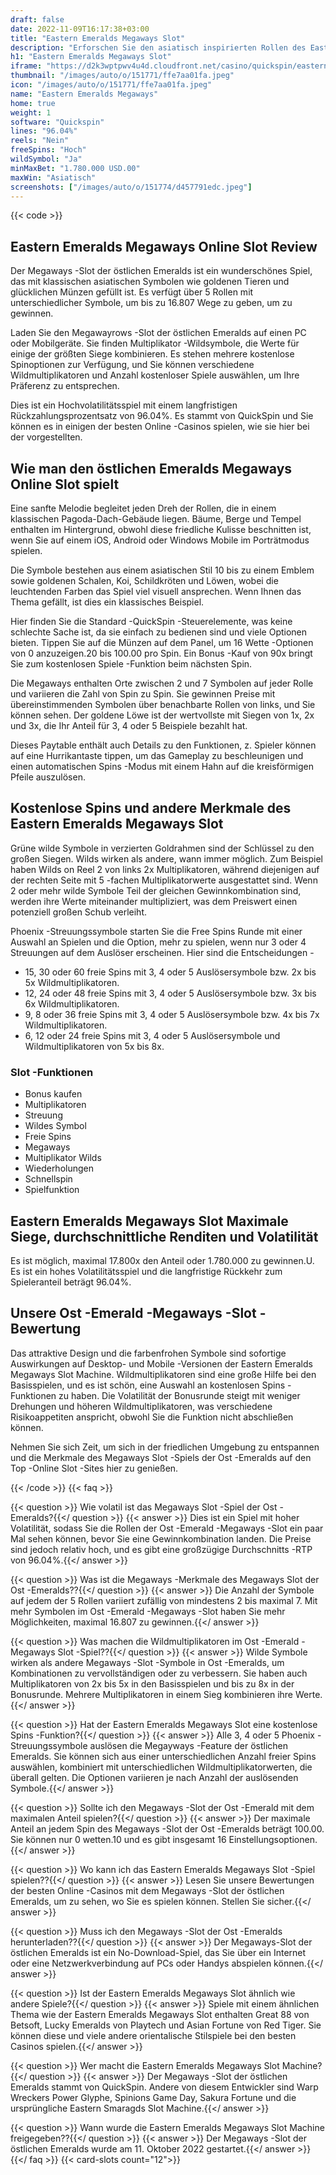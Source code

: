 ```yaml
---
draft: false
date: 2022-11-09T16:17:38+03:00
title: "Eastern Emeralds Megaways Slot"
description: "Erforschen Sie den asiatisch inspirierten Rollen des Eastern Emeralds Megaways Slot in unserem Rückblick auf das Gameplay, die Funktionen und wo Sie mit dem besten Casino-Bonus spielen können."
h1: "Eastern Emeralds Megaways Slot"
iframe: "https://d2k3wptpwv4u4d.cloudfront.net/casino/quickspin/easternemeraldsmegaways/index.html?gameid=easternemeraldsmegaways&moneymode=fun&partnerid=quickspin"
thumbnail: "/images/auto/o/151771/ffe7aa01fa.jpeg"
icon: "/images/auto/o/151771/ffe7aa01fa.jpeg"
name: "Eastern Emeralds Megaways"
home: true
weight: 1
software: "Quickspin"
lines: "96.04%"
reels: "Nein"
freeSpins: "Hoch"
wildSymbol: "Ja"
minMaxBet: "1.780.000 USD.00"
maxWin: "Asiatisch"
screenshots: ["/images/auto/o/151774/d457791edc.jpeg"]
---
```


{{< code >}}<h2>Eastern Emeralds Megaways Online Slot Review</h2><p>Der Megaways -Slot der östlichen Emeralds ist ein wunderschönes Spiel, das mit klassischen asiatischen Symbolen wie goldenen Tieren und glücklichen Münzen gefüllt ist. Es verfügt über 5 Rollen mit unterschiedlicher Symbole, um bis zu 16.807 Wege zu geben, um zu gewinnen. </p><p>Laden Sie den Megawayrows -Slot der östlichen Emeralds auf einen PC oder Mobilgeräte. Sie finden Multiplikator -Wildsymbole, die Werte für einige der größten Siege kombinieren. Es stehen mehrere kostenlose Spinoptionen zur Verfügung, und Sie können verschiedene Wildmultiplikatoren und Anzahl kostenloser Spiele auswählen, um Ihre Präferenz zu entsprechen.</p><p>Dies ist ein Hochvolatilitätsspiel mit einem langfristigen Rückzahlungsprozentsatz von 96.04%. Es stammt von QuickSpin und Sie können es in einigen der besten Online -Casinos spielen, wie sie hier bei der vorgestellten.</p><h2>Wie man den östlichen Emeralds Megaways Online Slot spielt</h2><p>Eine sanfte Melodie begleitet jeden Dreh der Rollen, die in einem klassischen Pagoda-Dach-Gebäude liegen. Bäume, Berge und Tempel enthalten im Hintergrund, obwohl diese friedliche Kulisse beschnitten ist, wenn Sie auf einem iOS, Android oder Windows Mobile im Porträtmodus spielen.</p><p>Die Symbole bestehen aus einem asiatischen Stil 10 bis zu einem Emblem sowie goldenen Schalen, Koi, Schildkröten und Löwen, wobei die leuchtenden Farben das Spiel viel visuell ansprechen. Wenn Ihnen das Thema gefällt, ist dies ein klassisches Beispiel.</p><p>Hier finden Sie die Standard -QuickSpin -Steuerelemente, was keine schlechte Sache ist, da sie einfach zu bedienen sind und viele Optionen bieten. Tippen Sie auf die Münzen auf dem Panel, um 16 Wette -Optionen von 0 anzuzeigen.20 bis 100.00 pro Spin. Ein Bonus -Kauf von 90x bringt Sie zum kostenlosen Spiele -Funktion beim nächsten Spin.</p><p>Die Megaways enthalten Orte zwischen 2 und 7 Symbolen auf jeder Rolle und variieren die Zahl von Spin zu Spin. Sie gewinnen Preise mit übereinstimmenden Symbolen über benachbarte Rollen von links, und Sie können sehen. Der goldene Löwe ist der wertvollste mit Siegen von 1x, 2x und 3x, die Ihr Anteil für 3, 4 oder 5 Beispiele bezahlt hat. </p><p>Dieses Paytable enthält auch Details zu den Funktionen, z. Spieler können auf eine Hurrikantaste tippen, um das Gameplay zu beschleunigen und einen automatischen Spins -Modus mit einem Hahn auf die kreisförmigen Pfeile auszulösen.</p><h2>Kostenlose Spins und andere Merkmale des Eastern Emeralds Megaways Slot</h2><p>Grüne wilde Symbole in verzierten Goldrahmen sind der Schlüssel zu den großen Siegen. Wilds wirken als andere, wann immer möglich. Zum Beispiel haben Wilds on Reel 2 von links 2x Multiplikatoren, während diejenigen auf der rechten Seite mit 5 -fachen Multiplikatorwerte ausgestattet sind. Wenn 2 oder mehr wilde Symbole Teil der gleichen Gewinnkombination sind, werden ihre Werte miteinander multipliziert, was dem Preiswert einen potenziell großen Schub verleiht.</p><p>Phoenix -Streuungssymbole starten Sie die Free Spins Runde mit einer Auswahl an Spielen und die Option, mehr zu spielen, wenn nur 3 oder 4 Streuungen auf dem Auslöser erscheinen. Hier sind die Entscheidungen -</p><ul><li>15, 30 oder 60 freie Spins mit 3, 4 oder 5 Auslösersymbole bzw. 2x bis 5x Wildmultiplikatoren. </li><li>12, 24 oder 48 freie Spins mit 3, 4 oder 5 Auslösersymbole bzw. 3x bis 6x Wildmultiplikatoren.</li><li>9, 8 oder 36 freie Spins mit 3, 4 oder 5 Auslösersymbole bzw. 4x bis 7x Wildmultiplikatoren.</li><li>6, 12 oder 24 freie Spins mit 3, 4 oder 5 Auslösersymbole und Wildmultiplikatoren von 5x bis 8x.</li></ul><h3>
Slot -Funktionen</h3><ul>
<li></span>
Bonus kaufen</li>
<li></span>
Multiplikatoren</li>
<li></span>
Streuung</li>
<li></span>
Wildes Symbol</li>
<li></span>
Freie Spins</li>
<li></span>
Megaways</li>
<li></span>
Multiplikator Wilds</li>
<li></span>
Wiederholungen</li>
<li></span>
Schnellspin</li>
<li></span>
Spielfunktion</li></ul><h2>Eastern Emeralds Megaways Slot Maximale Siege, durchschnittliche Renditen und Volatilität</h2><p>Es ist möglich, maximal 17.800x den Anteil oder 1.780.000 zu gewinnen.U. Es ist ein hohes Volatilitätsspiel und die langfristige Rückkehr zum Spieleranteil beträgt 96.04%.</p><h2>Unsere Ost -Emerald -Megaways -Slot -Bewertung</h2><p>Das attraktive Design und die farbenfrohen Symbole sind sofortige Auswirkungen auf Desktop- und Mobile -Versionen der Eastern Emeralds Megaways Slot Machine. Wildmultiplikatoren sind eine große Hilfe bei den Basisspielen, und es ist schön, eine Auswahl an kostenlosen Spins -Funktionen zu haben. Die Volatilität der Bonusrunde steigt mit weniger Drehungen und höheren Wildmultiplikatoren, was verschiedene Risikoappetiten anspricht, obwohl Sie die Funktion nicht abschließen können.</p><p>Nehmen Sie sich Zeit, um sich in der friedlichen Umgebung zu entspannen und die Merkmale des Megaways Slot -Spiels der Ost -Emeralds auf den Top -Online Slot -Sites hier zu genießen.</p>
{{< /code >}}
{{< faq >}}

{{< question >}} Wie volatil ist das Megaways Slot -Spiel der Ost -Emeralds?{{</ question >}}
{{< answer >}} Dies ist ein Spiel mit hoher Volatilität, sodass Sie die Rollen der Ost -Emerald -Megaways -Slot ein paar Mal sehen können, bevor Sie eine Gewinnkombination landen. Die Preise sind jedoch relativ hoch, und es gibt eine großzügige Durchschnitts -RTP von 96.04%.{{</ answer >}}

{{< question >}} Was ist die Megaways -Merkmale des Megaways Slot der Ost -Emeralds??{{</ question >}}
{{< answer >}} Die Anzahl der Symbole auf jedem der 5 Rollen variiert zufällig von mindestens 2 bis maximal 7. Mit mehr Symbolen im Ost -Emerald -Megaways -Slot haben Sie mehr Möglichkeiten, maximal 16.807 zu gewinnen.{{</ answer >}}

{{< question >}} Was machen die Wildmultiplikatoren im Ost -Emerald -Megaways Slot -Spiel??{{</ question >}}
{{< answer >}} Wilde Symbole wirken als andere Megaways -Slot -Symbole in Ost -Emeralds, um Kombinationen zu vervollständigen oder zu verbessern. Sie haben auch Multiplikatoren von 2x bis 5x in den Basisspielen und bis zu 8x in der Bonusrunde. Mehrere Multiplikatoren in einem Sieg kombinieren ihre Werte.{{</ answer >}}

{{< question >}} Hat der Eastern Emeralds Megaways Slot eine kostenlose Spins -Funktion?{{</ question >}}
{{< answer >}} Alle 3, 4 oder 5 Phoenix -Streuungssymbole auslösen die Megayways -Feature der östlichen Emeralds. Sie können sich aus einer unterschiedlichen Anzahl freier Spins auswählen, kombiniert mit unterschiedlichen Wildmultiplikatorwerten, die überall gelten. Die Optionen variieren je nach Anzahl der auslösenden Symbole.{{</ answer >}}

{{< question >}} Sollte ich den Megaways -Slot der Ost -Emerald mit dem maximalen Anteil spielen?{{</ question >}}
{{< answer >}} Der maximale Anteil an jedem Spin des Megaways -Slot der Ost -Emeralds beträgt 100.00. Sie können nur 0 wetten.10 und es gibt insgesamt 16 Einstellungsoptionen.{{</ answer >}}

{{< question >}} Wo kann ich das Eastern Emeralds Megaways Slot -Spiel spielen??{{</ question >}}
{{< answer >}} Lesen Sie unsere Bewertungen der besten Online -Casinos mit dem Megaways -Slot der östlichen Emeralds, um zu sehen, wo Sie es spielen können. Stellen Sie sicher.{{</ answer >}}

{{< question >}} Muss ich den Megaways -Slot der Ost -Emeralds herunterladen??{{</ question >}}
{{< answer >}} Der Megaways-Slot der östlichen Emeralds ist ein No-Download-Spiel, das Sie über ein Internet oder eine Netzwerkverbindung auf PCs oder Handys abspielen können.{{</ answer >}}

{{< question >}} Ist der Eastern Emeralds Megaways Slot ähnlich wie andere Spiele?{{</ question >}}
{{< answer >}} Spiele mit einem ähnlichen Thema wie der Eastern Emeralds Megaways Slot enthalten Great 88 von Betsoft, Lucky Emeralds von Playtech und Asian Fortune von Red Tiger. Sie können diese und viele andere orientalische Stilspiele bei den besten Casinos spielen.{{</ answer >}}

{{< question >}} Wer macht die Eastern Emeralds Megaways Slot Machine?{{</ question >}}
{{< answer >}} Der Megaways -Slot der östlichen Emeralds stammt von QuickSpin. Andere von diesem Entwickler sind Warp Wreckers Power Glyphe, Spinions Game Day, Sakura Fortune und die ursprüngliche Eastern Smaragds Slot Machine.{{</ answer >}}

{{< question >}} Wann wurde die Eastern Emeralds Megaways Slot Machine freigegeben??{{</ question >}}
{{< answer >}} Der Megaways -Slot der östlichen Emeralds wurde am 11. Oktober 2022 gestartet.{{</ answer >}}
{{</ faq >}}
{{< card-slots count="12">}}